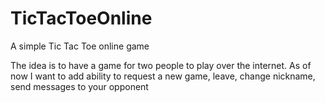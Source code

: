 # TicTacToeOnline
A simple Tic Tac Toe online game

The idea is to have a game for two people to play over the internet. As of now I want to add ability to request a new game, leave, change nickname, send messages to your
opponent
